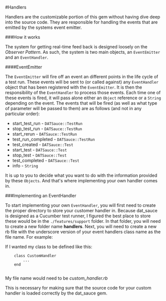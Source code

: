 #Handlers

Handlers are the customizable portion of this gem without having dive deep into the source code. They are responsible for handling the events that are emitted by the systems event emitter.

###How it works

The system for getting real-time feed back is designed loosely on the *Observer Pattern*. As such, the system is two main objects, an `EventEmitter` and an `EventHandler`.
 
####EventEmitter

The `EventEmitter` will fire off an event an different points in the life cycle of a test run. These events will be sent to (or called against) any `EventHandler` object that has been registered with the `EventEmitter`.  It is then the responsibility of the `EventHandler` to process those events. Each time one of these events is fired, it will pass alone either an `Object` reference or a `String` depending on the event. The events that will be fired (as well as what type of parameter will be passed to them) are as follows (and not in any particular order):
- start_test_run - `DATSauce::TestRun`
- stop_test_run - `DATSauce::TestRun`
- start_rerun - `DATSauce::TestRun`
- test_run_completed - `DATSauce::TestRun`
- test_created - `DATSauce::Test`
- start_test - `DATSauce::Test`
- stop_test - `DATSauce::Test`
- test_completed - `DATSauce::Test`
- info - `String`
    
 It is up to you to decide what you want to do with the information provided by these `Objects`. And that's where implementing your own handler comes in.


###Implementing an EventHandler

To start implementing your own `EventHandler`, you will first need to create the proper directory to store your customer handler in. Because dat_sauce is designed as a Cucumber test runner, I figured the best place to store these would be in the `./features/support` folder. In that folder, you will need to create a new folder name **handlers**.
Next, you will need to create a new rb file with the underscore version of your event handlers class name as the file name.  For example:

If I wanted my class to be defined like this:
```
    class CustomHandler
        ...
    end
        
```

My file name would need to be *custom_handler.rb*

This is necessary for making sure that the source code for your custom handler is loaded correctly by the dat_sauce gem.